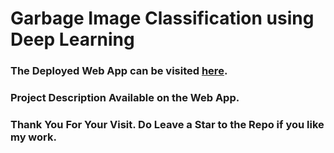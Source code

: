 # Garbage Image Classification using Deep Learning

### The Deployed Web App can be visited <a href="https://share.streamlit.io/datarohit/garbage-image-classification/streamlit-app/main.py" target="_blank">here</a>.
### Project Description Available on the Web App.

### Thank You For Your Visit. Do Leave a Star to the Repo if you like my work.